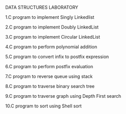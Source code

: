 DATA STRUCTURES LABORATORY

1.C program to implement Singly Linkedlist

2.C program to implement Doubly LinkedList

3.C program to implement Circular LinkedList

4.C program to perform polynomial addition

5.C program to convert infix to postfix expression

6.C program to perform postfix evaluation

7.C program to reverse queue using stack

8.C program to traverse binary search tree

9.C program to traverse graph using Depth First search

10.C program to sort using Shell sort
